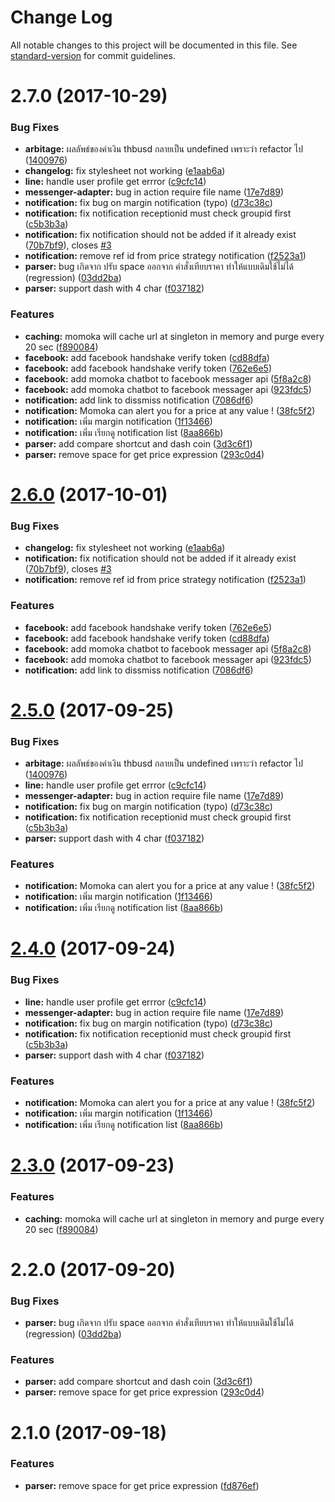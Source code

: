 # Change Log

All notable changes to this project will be documented in this file. See [standard-version](https://github.com/conventional-changelog/standard-version) for commit guidelines.

<a name="2.7.0"></a>
# 2.7.0 (2017-10-29)


### Bug Fixes

* **arbitage:** ผลลัพธ์ของค่าเงิน thbusd กลายเป็น undefined เพราะว่า refactor ไป ([1400976](https://github.com/touchcastle/metano-bot/commit/1400976))
* **changelog:** fix stylesheet not working ([e1aab6a](https://github.com/touchcastle/metano-bot/commit/e1aab6a))
* **line:** handle user profile get errror ([c9cfc14](https://github.com/touchcastle/metano-bot/commit/c9cfc14))
* **messenger-adapter:** bug in action require file name ([17e7d89](https://github.com/touchcastle/metano-bot/commit/17e7d89))
* **notification:** fix bug on margin notification (typo) ([d73c38c](https://github.com/touchcastle/metano-bot/commit/d73c38c))
* **notification:** fix notification receptionid must check groupid first ([c5b3b3a](https://github.com/touchcastle/metano-bot/commit/c5b3b3a))
* **notification:** fix notification should not be added if it already exist ([70b7bf9](https://github.com/touchcastle/metano-bot/commit/70b7bf9)), closes [#3](https://github.com/touchcastle/metano-bot/issues/3)
* **notification:** remove ref id from price strategy notification ([f2523a1](https://github.com/touchcastle/metano-bot/commit/f2523a1))
* **parser:** bug เกิดจาก ปรับ space ออกจาก คำสั่งเทียบราคา ทำให้แบบเดิมใช้ไม่ได้ (regression) ([03dd2ba](https://github.com/touchcastle/metano-bot/commit/03dd2ba))
* **parser:** support dash with 4 char ([f037182](https://github.com/touchcastle/metano-bot/commit/f037182))


### Features

* **caching:** momoka will cache url at singleton in memory and purge every 20 sec ([f890084](https://github.com/touchcastle/metano-bot/commit/f890084))
* **facebook:** add facebook handshake verify token ([cd88dfa](https://github.com/touchcastle/metano-bot/commit/cd88dfa))
* **facebook:** add facebook handshake verify token ([762e6e5](https://github.com/touchcastle/metano-bot/commit/762e6e5))
* **facebook:** add momoka chatbot to facebook messager api ([5f8a2c8](https://github.com/touchcastle/metano-bot/commit/5f8a2c8))
* **facebook:** add momoka chatbot to facebook messager api ([923fdc5](https://github.com/touchcastle/metano-bot/commit/923fdc5))
* **notification:** add link to dissmiss notification ([7086df6](https://github.com/touchcastle/metano-bot/commit/7086df6))
* **notification:** Momoka can alert you for a price at any value ! ([38fc5f2](https://github.com/touchcastle/metano-bot/commit/38fc5f2))
* **notification:** เพิ่ม margin notification ([1f13466](https://github.com/touchcastle/metano-bot/commit/1f13466))
* **notification:** เพิ่ม เรียกดู notification list ([8aa866b](https://github.com/touchcastle/metano-bot/commit/8aa866b))
* **parser:** add compare shortcut and dash coin ([3d3c6f1](https://github.com/touchcastle/metano-bot/commit/3d3c6f1))
* **parser:** remove space for get price expression ([293c0d4](https://github.com/touchcastle/metano-bot/commit/293c0d4))



<a name="2.6.0"></a>
# [2.6.0](https://github.com/zapkub/momoka-crypto-bot/compare/v2.5.0...v2.6.0) (2017-10-01)


### Bug Fixes

* **changelog:** fix stylesheet not working ([e1aab6a](https://github.com/zapkub/momoka-crypto-bot/commit/e1aab6a))
* **notification:** fix notification should not be added if it already exist ([70b7bf9](https://github.com/zapkub/momoka-crypto-bot/commit/70b7bf9)), closes [#3](https://github.com/zapkub/momoka-crypto-bot/issues/3)
* **notification:** remove ref id from price strategy notification ([f2523a1](https://github.com/zapkub/momoka-crypto-bot/commit/f2523a1))


### Features

* **facebook:** add facebook handshake verify token ([762e6e5](https://github.com/zapkub/momoka-crypto-bot/commit/762e6e5))
* **facebook:** add facebook handshake verify token ([cd88dfa](https://github.com/zapkub/momoka-crypto-bot/commit/cd88dfa))
* **facebook:** add momoka chatbot to facebook messager api ([5f8a2c8](https://github.com/zapkub/momoka-crypto-bot/commit/5f8a2c8))
* **facebook:** add momoka chatbot to facebook messager api ([923fdc5](https://github.com/zapkub/momoka-crypto-bot/commit/923fdc5))
* **notification:** add link to dissmiss notification ([7086df6](https://github.com/zapkub/momoka-crypto-bot/commit/7086df6))



<a name="2.5.0"></a>
# [2.5.0](https://github.com/zapkub/momoka-crypto-bot/compare/v2.3.0...v2.5.0) (2017-09-25)


### Bug Fixes

* **arbitage:** ผลลัพธ์ของค่าเงิน thbusd กลายเป็น undefined เพราะว่า refactor ไป ([1400976](https://github.com/zapkub/momoka-crypto-bot/commit/1400976))
* **line:** handle user profile get errror ([c9cfc14](https://github.com/zapkub/momoka-crypto-bot/commit/c9cfc14))
* **messenger-adapter:** bug in action require file name ([17e7d89](https://github.com/zapkub/momoka-crypto-bot/commit/17e7d89))
* **notification:** fix bug on margin notification (typo) ([d73c38c](https://github.com/zapkub/momoka-crypto-bot/commit/d73c38c))
* **notification:** fix notification receptionid must check groupid first ([c5b3b3a](https://github.com/zapkub/momoka-crypto-bot/commit/c5b3b3a))
* **parser:** support dash with 4 char ([f037182](https://github.com/zapkub/momoka-crypto-bot/commit/f037182))


### Features

* **notification:** Momoka can alert you for a price at any value ! ([38fc5f2](https://github.com/zapkub/momoka-crypto-bot/commit/38fc5f2))
* **notification:** เพิ่ม margin notification ([1f13466](https://github.com/zapkub/momoka-crypto-bot/commit/1f13466))
* **notification:** เพิ่ม เรียกดู notification list ([8aa866b](https://github.com/zapkub/momoka-crypto-bot/commit/8aa866b))



<a name="2.4.0"></a>
# [2.4.0](https://github.com/zapkub/momoka-crypto-bot/compare/v2.3.0...v2.4.0) (2017-09-24)


### Bug Fixes

* **line:** handle user profile get errror ([c9cfc14](https://github.com/zapkub/momoka-crypto-bot/commit/c9cfc14))
* **messenger-adapter:** bug in action require file name ([17e7d89](https://github.com/zapkub/momoka-crypto-bot/commit/17e7d89))
* **notification:** fix bug on margin notification (typo) ([d73c38c](https://github.com/zapkub/momoka-crypto-bot/commit/d73c38c))
* **notification:** fix notification receptionid must check groupid first ([c5b3b3a](https://github.com/zapkub/momoka-crypto-bot/commit/c5b3b3a))
* **parser:** support dash with 4 char ([f037182](https://github.com/zapkub/momoka-crypto-bot/commit/f037182))


### Features

* **notification:** Momoka can alert you for a price at any value ! ([38fc5f2](https://github.com/zapkub/momoka-crypto-bot/commit/38fc5f2))
* **notification:** เพิ่ม margin notification ([1f13466](https://github.com/zapkub/momoka-crypto-bot/commit/1f13466))
* **notification:** เพิ่ม เรียกดู notification list ([8aa866b](https://github.com/zapkub/momoka-crypto-bot/commit/8aa866b))



<a name="2.3.0"></a>
# [2.3.0](https://github.com/zapkub/momoka-crypto-bot/compare/v2.2.0...v2.3.0) (2017-09-23)


### Features

* **caching:** momoka will cache url at singleton in memory and purge every 20 sec ([f890084](https://github.com/zapkub/momoka-crypto-bot/commit/f890084))



<a name="2.2.0"></a>
# 2.2.0 (2017-09-20)


### Bug Fixes

* **parser:** bug เกิดจาก ปรับ space ออกจาก คำสั่งเทียบราคา ทำให้แบบเดิมใช้ไม่ได้ (regression) ([03dd2ba](https://github.com/zapkub/momoka-crypto-bot/commit/03dd2ba))


### Features

* **parser:** add compare shortcut and dash coin ([3d3c6f1](https://github.com/zapkub/momoka-crypto-bot/commit/3d3c6f1))
* **parser:** remove space for get price expression ([293c0d4](https://github.com/zapkub/momoka-crypto-bot/commit/293c0d4))



<a name="2.1.0"></a>
# 2.1.0 (2017-09-18)


### Features

* **parser:** remove space for get price expression ([fd876ef](https://github.com/zapkub/momoka-crypto-bot/commit/fd876ef))
